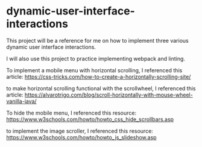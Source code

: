 # dynamic-user-interface-interactions

This project will be a reference for me on how to implement three various dynamic user interface interactions.

I will also use this project to practice implementing webpack and linting.

To implement a mobile menu with horizontal scrolling, I referenced this article:
https://css-tricks.com/how-to-create-a-horizontally-scrolling-site/

to make horizontal scrolling functional with the scrollwheel, I referenced this article:
https://alvarotrigo.com/blog/scroll-horizontally-with-mouse-wheel-vanilla-java/

To hide the mobile menu, I referenced this resource: 
https://www.w3schools.com/howto/howto_css_hide_scrollbars.asp

to implement the image scroller, I referenced this resource:
https://www.w3schools.com/howto/howto_js_slideshow.asp